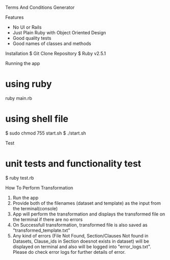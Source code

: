 Terms And Conditions Generator

Features
- No UI or Rails
- Just Plain Ruby with Object Oriented Design
- Good quality tests
- Good names of classes and methods

Installation
$ Git Clone Repository 
$ Ruby v2.5.1

Running the app
# using ruby
ruby main.rb

# using shell file
$ sudo chmod 755 start.sh
$ ./start.sh

Test
# unit tests and functionality test
$ ruby test.rb

How To Perform Transformation
1. Run the app
2. Provide both of the filenames (dataset and template) as the input from the terminal(console)
3. App will perform the transformation and displays the transformed file on the terminal if there are no errors 
4. On Successfull transformation, transformed file is also saved as "transformed_template.txt"
5. Any kind of errors (File Not Found, Section/Clauses Not found in Datasets, Clause_ids in Section doesnot exists in dataset) will be displayed on terminal and also will be logged into "error_logs.txt". Please do check error logs for further details of error.



